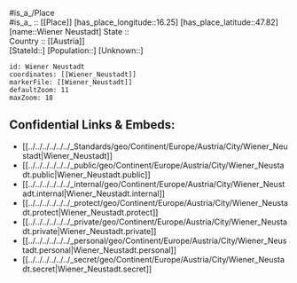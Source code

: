 ﻿---
location: [47.82,16.25] 
mapzoom: [7,12] 
mapmarker: city 
type: City
tags:
- geo/City


SpocWebEntityId: 35594
isDeleted: false
confidential: public

---
#is_a_/Place  
#is_a_ :: [[Place]] 
[has_place_longitude::16.25] 
[has_place_latitude::47.82] 
[name::Wiener Neustadt] 
State ::  
Country :: [[Austria]]  
[StateId::] 
[Population::] 
[Unknown::] 


```leaflet
id: Wiener Neustadt
coordinates: [[Wiener_Neustadt]] 
markerFile: [[Wiener_Neustadt]] 
defaultZoom: 11 
maxZoom: 18
```


## Confidential Links & Embeds: 
- [[../../../../../../_Standards/geo/Continent/Europe/Austria/City/Wiener_Neustadt|Wiener_Neustadt]] 
- [[../../../../../../_public/geo/Continent/Europe/Austria/City/Wiener_Neustadt.public|Wiener_Neustadt.public]] 
- [[../../../../../../_internal/geo/Continent/Europe/Austria/City/Wiener_Neustadt.internal|Wiener_Neustadt.internal]] 
- [[../../../../../../_protect/geo/Continent/Europe/Austria/City/Wiener_Neustadt.protect|Wiener_Neustadt.protect]] 
- [[../../../../../../_private/geo/Continent/Europe/Austria/City/Wiener_Neustadt.private|Wiener_Neustadt.private]] 
- [[../../../../../../_personal/geo/Continent/Europe/Austria/City/Wiener_Neustadt.personal|Wiener_Neustadt.personal]] 
- [[../../../../../../_secret/geo/Continent/Europe/Austria/City/Wiener_Neustadt.secret|Wiener_Neustadt.secret]] 
